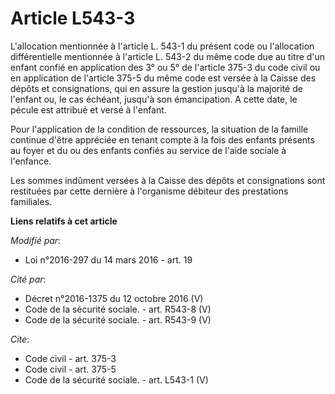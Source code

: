# Article L543-3

L'allocation mentionnée à l'article L. 543-1 du présent code ou l'allocation différentielle mentionnée à l'article L. 543-2
du même code due au titre d'un enfant confié en application des  3° ou 5° de l'article 375-3 du code civil  ou en application
de l'article 375-5 du même code est versée à la Caisse des dépôts et consignations, qui en assure la gestion jusqu'à la
majorité de l'enfant ou, le cas échéant, jusqu'à son émancipation. A cette date, le pécule est attribué et versé à l'enfant. 

Pour l'application de la condition de ressources, la situation de la famille continue d'être appréciée en tenant compte à la
fois des enfants présents au foyer et du ou des enfants confiés au service de l'aide sociale à l'enfance. 

Les sommes indûment versées à la Caisse des dépôts et consignations sont restituées par cette dernière à l'organisme débiteur
des prestations familiales.

**Liens relatifs à cet article**

_Modifié par_:

  - Loi n°2016-297 du 14 mars 2016 - art. 19

_Cité par_:

  - Décret n°2016-1375 du 12 octobre 2016 (V)
  - Code de la sécurité sociale. - art. R543-8 (V)
  - Code de la sécurité sociale. - art. R543-9 (V)

_Cite_:

  - Code civil - art. 375-3
  - Code civil - art. 375-5
  - Code de la sécurité sociale. - art. L543-1 (V)
